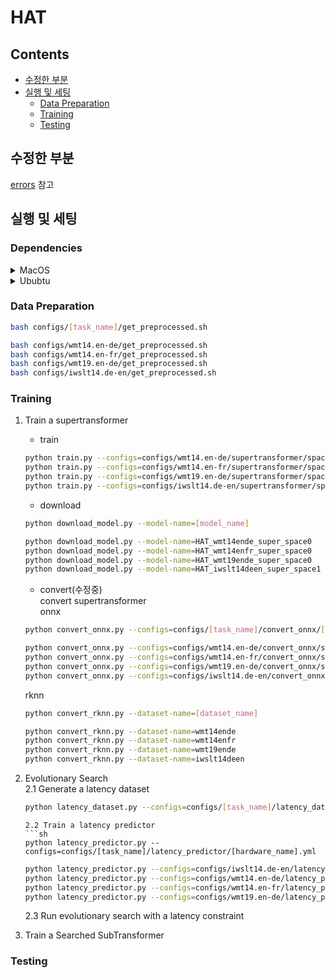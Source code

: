 
# HAT

## Contents
* [수정한 부분](#수정한-부분)  
* [실행 및 세팅](#실행-및-세팅)  
  * [Data Preparation](#data-preparation)  
  * [Training](#training)  
  * [Testing](#testing)  



## 수정한 부분
[errors](https://github.com/ei-ai/HAT/tree/main/errors) 참고

## 실행 및 세팅
### Dependencies
<details>
<summary> MacOS </summary>
<div markdown=1>

* OS: Sonoma 14.1
* GPU: 14개(Apple M3 Pro)
* Python = 3.9.21
* requirements.txt
    ```sh
    build==1.2.2.post1
    cffi==1.17.1
    click==8.1.8
    colorama==0.4.6
    coloredlogs==15.0.1
    ConfigArgParse==1.7
    Cython==3.0.11
    -e git+https://github.com/mit-han-lab/hardware-aware-transformers.git@70e5a279d080670208249fdd98ed731fa9bcc466#egg=fairseq
    fastBPE @ file:///Users/(생략)/hardware-aware-transformers/fastBPE
    filelock==3.16.1
    flatbuffers==24.12.23
    fsspec==2024.12.0
    humanfriendly==10.0
    importlib_metadata==8.5.0
    Jinja2==3.1.5
    joblib==1.4.2
    lxml==5.3.0
    MarkupSafe==3.0.2
    mpmath==1.3.0
    networkx==3.2.1
    numpy==2.0.2
    onnx==1.17.0
    onnxruntime==1.19.2
    packaging==24.2
    portalocker==3.0.0
    protobuf==5.29.2
    pycparser==2.22
    pyproject_hooks==1.2.0
    regex==2024.11.6
    sacrebleu==2.4.3
    sacremoses==0.1.1
    sympy==1.13.1
    tabulate==0.9.0
    tensorboardX==2.6.2.2
    tomli==2.2.1
    torch==2.5.1
    tqdm==4.67.1
    typing_extensions==4.12.2
    ujson==5.10.0
    zipp==3.21.0
    ```

</div>
</details>

<details>
<summary> Ububtu </summary>
<div markdown=1>

* OS: Ubuntu 22.04 LTS (Windows WSL 사용)
* Python = 3.9.21
* requirements.txt
    ```sh
    cffi==1.17.1
    click==8.1.8
    colorama==0.4.6
    coloredlogs==15.0.1
    ConfigArgParse==1.7
    Cython==3.0.11
    -e git+https://github.com/mit-han-lab/hardware-aware-transformers.git@70e5a279d080670208249fdd98ed731fa9bcc466#egg=fairseq
    fastBPE==0.1.1
    filelock==3.16.1
    flatbuffers==24.12.23
    fsspec==2024.12.0
    humanfriendly==10.0
    Jinja2==3.1.5
    joblib==1.4.2
    lxml==5.3.0
    MarkupSafe==3.0.2
    mpmath==1.3.0
    networkx==3.2.1
    numpy==2.0.2
    nvidia-cublas-cu12==12.4.5.8
    nvidia-cuda-cupti-cu12==12.4.127
    nvidia-cuda-nvrtc-cu12==12.4.127
    nvidia-cuda-runtime-cu12==12.4.127
    nvidia-cudnn-cu12==9.1.0.70
    nvidia-cufft-cu12==11.2.1.3
    nvidia-curand-cu12==10.3.5.147
    nvidia-cusolver-cu12==11.6.1.9
    nvidia-cusparse-cu12==12.3.1.170
    nvidia-nccl-cu12==2.21.5
    nvidia-nvjitlink-cu12==12.4.127
    nvidia-nvtx-cu12==12.4.127
    onnx==1.17.0
    onnxruntime==1.19.2
    packaging==24.2
    portalocker==3.1.1
    protobuf==5.29.2
    pycparser==2.22
    regex==2024.11.6
    sacrebleu==2.5.0
    sacremoses==0.1.1
    sympy==1.13.1
    tabulate==0.9.0
    tensorboardX==2.6.2.2
    torch==2.5.1
    tqdm==4.67.1
    triton==3.1.0
    typing_extensions==4.12.2
    ujson==5.10.0
    ```

</div>
</details>



### Data Preparation
```sh
bash configs/[task_name]/get_preprocessed.sh
```
```sh
bash configs/wmt14.en-de/get_preprocessed.sh
bash configs/wmt14.en-fr/get_preprocessed.sh
bash configs/wmt19.en-de/get_preprocessed.sh
bash configs/iwslt14.de-en/get_preprocessed.sh
```


### Training
1. Train a supertransformer
    * train
    ```sh
    python train.py --configs=configs/wmt14.en-de/supertransformer/space0.yml
    python train.py --configs=configs/wmt14.en-fr/supertransformer/space0.yml
    python train.py --configs=configs/wmt19.en-de/supertransformer/space0.yml
    python train.py --configs=configs/iwslt14.de-en/supertransformer/space1.yml
    ```
    * download
    ```sh
    python download_model.py --model-name=[model_name]
    ```
    ```sh
    python download_model.py --model-name=HAT_wmt14ende_super_space0
    python download_model.py --model-name=HAT_wmt14enfr_super_space0
    python download_model.py --model-name=HAT_wmt19ende_super_space0
    python download_model.py --model-name=HAT_iwslt14deen_super_space1
    ```
    * convert(수정중)    
    convert supertransformer   
    onnx  
    ```sh
    python convert_onnx.py --configs=configs/[task_name]/convert_onnx/[search_space].yml
    ```
    ```sh
    python convert_onnx.py --configs=configs/wmt14.en-de/convert_onnx/space0.yml
    python convert_onnx.py --configs=configs/wmt14.en-fr/convert_onnx/space0.yml
    python convert_onnx.py --configs=configs/wmt19.en-de/convert_onnx/space0.yml
    python convert_onnx.py --configs=configs/iwslt14.de-en/convert_onnx/space1.yml
    ```
    rknn  
    ```sh
    python convert_rknn.py --dataset-name=[dataset_name]
    ```
    ```sh
    python convert_rknn.py --dataset-name=wmt14ende
    python convert_rknn.py --dataset-name=wmt14enfr
    python convert_rknn.py --dataset-name=wmt19ende
    python convert_rknn.py --dataset-name=iwslt14deen
    ```

2. Evolutionary Search  
    2.1 Generate a latency dataset
    ```sh
    python latency_dataset.py --configs=configs/[task_name]/latency_dataset/[hardware_name].yml
    ```
    ```
    2.2 Train a latency predictor
    ```sh
    python latency_predictor.py --configs=configs/[task_name]/latency_predictor/[hardware_name].yml
    ```
    ```sh
    python latency_predictor.py --configs=configs/iwslt14.de-en/latency_predictor/npu.yml
    python latency_predictor.py --configs=configs/wmt14.en-de/latency_predictor/npu.yml
    python latency_predictor.py --configs=configs/wmt14.en-fr/latency_predictor/npu.yml
    python latency_predictor.py --configs=configs/wmt19.en-de/latency_predictor/npu.yml
    ```
    2.3 Run evolutionary search with a latency constraint  

4. Train a Searched SubTransformer



### Testing

